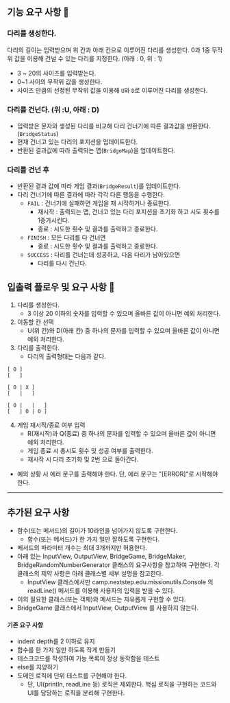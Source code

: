 ## 기능 요구 사항 🏒

### 다리를 생성한다.

다리의 길이는 입력받으며 위 칸과 아래 칸으로 이루어진 다리를 생성한다.
0과 1중 무작위 값을 이용해 건널 수 있는 다리를 지정한다. (아래 : 0, 위 : 1)

* 3 ~ 20의 사이즈를 입력받는다.
* 0~1 사이의 무작위 값을 생성한다.
* 사이즈 만큼의 선정된 무작위 값을 이용해 `U`와 `D`로 이루어진 다리를 생성한다.

### 다리를 건넌다. (위 :U, 아래 : D)

* 입력받은 문자와 생성된 다리를 비교해 다리 건너기에 따른 결과값을 반환한다. (`BridgeStatus`)
* 현재 건너고 있는 다리의 포지션을 업데이트한다.
* 반환된 결과값에 따라 출력되는 맵(`BridgeMap`)을 업데이트한다.

### 다리를 건넌 후

* 반환된 결과 값에 따라 게임 결과(`BridgeResult`)를 업데이트한다.
* 다리 건너기에 따른 결과에 따라 각각 다른 행동을 수행한다.
    * `FAIL` : 건너기에 실패하면 게임을 재 시작하거나 종료한다.
        * 재시작 : 출력되는 맵, 건너고 있는 다리 포지션을 초기화 하고 시도 횟수를 1증가시킨다.
        * 종료 : 시도한 횟수 및 결과를 출력하고 종료한다.
    * `FINISH` : 모든 다리를 다 건너면
        * 종료 : 시도한 횟수 및 결과를 출력하고 종료한다.
    * `SUCCESS` : 다리를 건너는데 성공하고, 다음 다리가 남아있으면
        * 다리를 다시 건넌다.

## 입출력 플로우 및 요구 사항 🏓

1. 다리를 생성한다.
    * 3 이상 20 이하의 숫자를 입력할 수 있으며 올바른 값이 아니면 예외 처리한다.
2. 이동할 칸 선택
    * U(위 칸)와 D(아래 칸) 중 하나의 문자를 입력할 수 있으며 올바른 값이 아니면 예외 처리한다.
3. 다리를 출력한다.
    * 다리의 출력형태는 다음과 같다.

```
[ O ]
[   ]

[ O | X ]
[   |   ]

[ O |   |   ]
[   | O | O ]
```

4. 게임 재시작/종료 여부 입력
    * R(재시작)과 Q(종료) 중 하나의 문자를 입력할 수 있으며 올바른 값이 아니면 예외 처리한다.
    * 게임 종료 시 총시도 횟수 및 성공 여부를 출력한다.
    * 재시작 시 다리 초기화 및 2번 으로 돌아간다.

* 예외 상황 시 에러 문구를 출력해야 한다. 단, 에러 문구는 "[ERROR]"로 시작해야 한다.

---

## 추가된 요구 사항

* 함수(또는 메서드)의 길이가 10라인을 넘어가지 않도록 구현한다.
    - 함수(또는 메서드)가 한 가지 일만 잘하도록 구현한다.
* 메서드의 파라미터 개수는 최대 3개까지만 허용한다.
* 아래 있는 InputView, OutputView, BridgeGame, BridgeMaker, BridgeRandomNumberGenerator 클래스의 요구사항을 참고하여 구현한다.
  각 클래스의 제약 사항은 아래 클래스별 세부 설명을 참고한다.
    - InputView 클래스에서만 camp.nextstep.edu.missionutils.Console 의 readLine() 메서드를 이용해 사용자의 입력을 받을 수 있다.
* 이외 필요한 클래스(또는 객체)와 메서드는 자유롭게 구현할 수 있다.
* BridgeGame 클래스에서 InputView, OutputView 를 사용하지 않는다.

#### 기존 요구 사항

* indent depth를 2 이하로 유지
* 함수를 한 가지 일만 하도록 작게 만들기
* 테스크코드를 작성하여 기능 목록이 정상 동작함을 테스트
* else를 지양하기
* 도메인 로직에 단위 테스트를 구현해야 한다.
    - 단, UI(println, readLine 등) 로직은 제외한다.
      핵심 로직을 구현하는 코드와 UI를 담당하는 로직을 분리해 구현한다.
